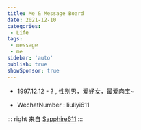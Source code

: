 ```yaml
---
title: Me & Message Board
date: 2021-12-10
categories:
 - Life
tags:
 - message
 - me
sidebar: 'auto'
publish: true
showSponsor: true
--- 
```


- 1997.12.12 - ? , 性别男，爱好女，最爱肉宝~

- WechatNumber : liuliyi611

::: right
来自 [Sapphire611](http://www.sapphire611.com)
:::
